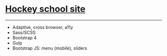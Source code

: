 # [Hockey school site](https://swampdiver.github.io/hockey-school/)
***
- Adaptive, cross browser, a11y
- Sass/SCSS
- Bootstrap 4
- Gulp
- Bootstrap JS: menu (mobile), sliders
